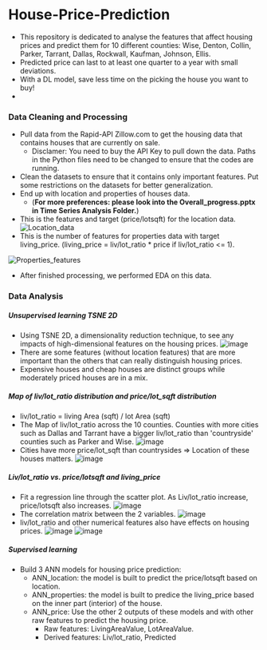 # House-Price-Prediction
- This repository is dedicated to analyse the features that affect housing prices and predict them for 10 different counties: Wise, Denton, Collin, Parker, Tarrant, Dallas, Rockwall, Kaufman, Johnson, Ellis.
- Predicted price can last to at least one quarter to a year with small deviations.
- With a DL model, save less time on the picking the house you want to buy!
- 

### Data Cleaning and Processing
- Pull data from the Rapid-API Zillow.com to get the housing data that contains houses that are currently on sale.
  -   Disclamer: You need to buy the API Key to pull down the data. Paths in the Python files need to be changed to ensure that the codes are running.
- Clean the datasets to ensure that it contains only important features. Put some restrictions on the datasets for better generalization.
- End up with location and properties of houses data. 
  -   (**For more preferences: please look into the Overall_progress.pptx in Time Series Analysis Folder.**)
- This is the features and target (price/lotsqft) for the location data.
![Location_data](https://user-images.githubusercontent.com/89664955/234097468-0d8e703a-e48a-40f7-9037-32e4bdf83e2f.JPG)
- This is the number of features for properties data with target living_price. (living_price = liv/lot_ratio * price if liv/lot_ratio <= 1).

![Properties_features](https://user-images.githubusercontent.com/89664955/234098142-b5ba6454-f207-4fad-8f2d-a95b06ee110e.JPG)
- After finished processing, we performed EDA on this data.

### Data Analysis
##### Unsupervised learning TSNE 2D
- Using TSNE 2D, a dimensionality reduction technique, to see any impacts of high-dimensional features on the housing prices.
![image](https://user-images.githubusercontent.com/89664955/234099183-9489bc52-f521-4a10-8889-51506d70f36a.png)
- There are some features (without location features) that are more important than the others that can really distinguish housing prices.
- Expensive houses and cheap houses are distinct groups while moderately priced houses are in a mix. 

##### Map of liv/lot_ratio distribution and price/lot_sqft distribution
- liv/lot_ratio = living Area (sqft) / lot Area (sqft)
- The Map of liv/lot_ratio across the 10 counties. Counties with more cities such as Dallas and Tarrant have a bigger liv/lot_ratio than 'countryside' counties such as Parker and Wise.
![image](https://user-images.githubusercontent.com/89664955/234101606-d0093ed6-e879-4195-89c2-045e9ac240c4.png)
- Cities have more price/lot_sqft than countrysides => Location of these houses matters.
![image](https://user-images.githubusercontent.com/89664955/234103593-6c1a14a3-d03f-43b9-9027-7f5fa1399189.png)


##### Liv/lot_ratio vs. price/lotsqft and living_price
- Fit a regression line through the scatter plot. As Liv/lot_ratio increase, price/lotsqft also increases.
![image](https://user-images.githubusercontent.com/89664955/234101844-b76ab96a-f128-43fc-a61e-4c35a7ab3fe1.png)
- The correlation matrix between the 2 variables.
![image](https://user-images.githubusercontent.com/89664955/234101879-3267d462-6745-4600-92e1-ef0d296b5fdc.png)
- liv/lot_ratio and other numerical features also have effects on housing prices.
![image](https://user-images.githubusercontent.com/89664955/234104050-0f22c903-e489-4eae-ab28-fa834cf1c3f3.png)
![image](https://user-images.githubusercontent.com/89664955/234104064-50eeea34-9368-4aff-8fd8-39b36e9075d9.png)

##### Supervised learning
- Build 3 ANN models for housing price prediction:
  - ANN_location: the model is built to predict the price/lotsqft based on location.
  - ANN_properties: the model is built to predice the living_price based on the inner part (interior) of the house.
  - ANN_price: Use the other 2 outputs of these models and with other raw features to predict the housing price.
    - Raw features: LivingAreaValue, LotAreaValue.
    - Derived features: Liv/lot_ratio, Predicted




